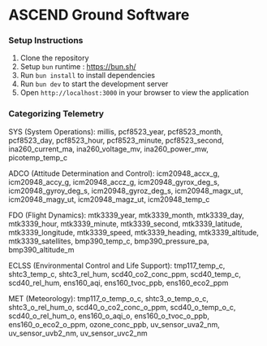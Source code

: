 # ASCEND Ground Software

### Setup Instructions

1. Clone the repository
2. Setup `bun` runtime : https://bun.sh/
3. Run `bun install` to install dependencies
4. Run `bun dev` to start the development server
5. Open `http://localhost:3000` in your browser to view the application

### Categorizing Telemetry

SYS (System Operations): millis, pcf8523_year, pcf8523_month, pcf8523_day, pcf8523_hour, pcf8523_minute, pcf8523_second, ina260_current_ma, ina260_voltage_mv, ina260_power_mw, picotemp_temp_c

ADCO (Attitude Determination and Control): icm20948_accx_g, icm20948_accy_g, icm20948_accz_g, icm20948_gyrox_deg_s, icm20948_gyroy_deg_s, icm20948_gyroz_deg_s, icm20948_magx_ut, icm20948_magy_ut, icm20948_magz_ut, icm20948_temp_c

FDO (Flight Dynamics): mtk3339_year, mtk3339_month, mtk3339_day, mtk3339_hour, mtk3339_minute, mtk3339_second, mtk3339_latitude, mtk3339_longitude, mtk3339_speed, mtk3339_heading, mtk3339_altitude, mtk3339_satellites, bmp390_temp_c, bmp390_pressure_pa, bmp390_altitude_m

ECLSS (Environmental Control and Life Support): tmp117_temp_c, shtc3_temp_c, shtc3_rel_hum, scd40_co2_conc_ppm, scd40_temp_c, scd40_rel_hum, ens160_aqi, ens160_tvoc_ppb, ens160_eco2_ppm

MET (Meteorology): tmp117_o_temp_o_c, shtc3_o_temp_o_c, shtc3_o_rel_hum_o, scd40_o_co2_conc_o_ppm, scd40_o_temp_o_c, scd40_o_rel_hum_o, ens160_o_aqi_o, ens160_o_tvoc_o_ppb, ens160_o_eco2_o_ppm, ozone_conc_ppb, uv_sensor_uva2_nm, uv_sensor_uvb2_nm, uv_sensor_uvc2_nm
